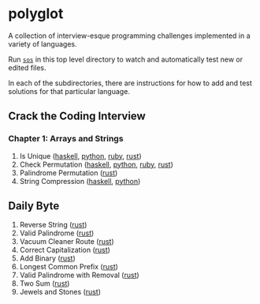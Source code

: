 # polyglot

A collection of interview-esque programming challenges implemented in a variety
of languages.

Run [`sos`](https://github.com/schell/steeloverseer) in this top level directory
to watch and automatically test new or edited files.

In each of the subdirectories, there are instructions for how to add and test
solutions for that particular language.

## Crack the Coding Interview

### Chapter 1: Arrays and Strings
1. Is Unique
  ([haskell](./haskell/src/CTCI/Chapter1/IsUnique.hs),
  [python](./python/chapter_1/is_unique.py),
  [ruby](./ruby/chapter_1/is_unique.rb),
  [rust](./rust/src/ctci/chapter1/is_unique.rs))
2. Check Permutation
  ([haskell](./haskell/src/CTCI/Chapter1/CheckPermutation.hs),
  [python](./python/chapter_1/check_permutation.py),
  [ruby](./ruby/chapter_1/check_permutation.rb),
  [rust](./rust/src/ctci/chapter1/check_permutation.rs))
4. Palindrome Permutation
  ([rust](./rust/src/ctci/chapter1/palindrome_permutation.rs))
6. String Compression
  ([haskell](./haskell/src/CTCI/Chapter1/StringCompression.hs),
   [python](./python/chapter_1/string_compression.py))

## Daily Byte
1. Reverse String ([rust](./rust/src/dailybyte/reverse_string.rs))
2. Valid Palindrome ([rust](./rust/src/dailybyte/valid_palindrome.rs))
3. Vacuum Cleaner Route ([rust](./rust/src/dailybyte/vacuum_route.rs))
4. Correct Capitalization ([rust](./rust/src/dailybyte/correct_capitalization.rs))
5. Add Binary ([rust](./rust/src/dailybyte/add_binary.rs))
6. Longest Common Prefix ([rust](./rust/src/dailybyte/prefix.rs))
7. Valid Palindrome with Removal ([rust](./rust/src/dailybyte/removal_palindrome.rs))
8. Two Sum ([rust](./rust/src/dailybyte/two_sum.rs))
9. Jewels and Stones ([rust](./rust/src/dailybyte/jewels_and_stones.rs))
